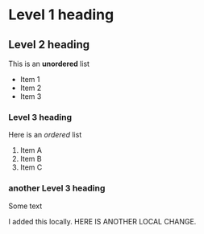 # Level 1 heading

## Level 2 heading
This is an **unordered** list
- Item 1
- Item 2
- Item 3

### Level 3 heading
Here is an *ordered* list
1. Item A
2. Item B
3. Item C

### another Level 3 heading
Some text

I added this locally.
HERE IS ANOTHER LOCAL CHANGE.
